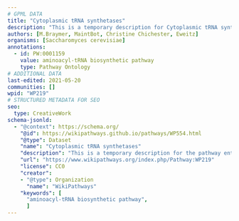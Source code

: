 ```yaml
---
# GPML DATA
title: "Cytoplasmic tRNA synthetases"
description: "This is a temporary description for Cytoplasmic tRNA synthetases"
authors: [M.Braymer, MaintBot, Christine Chichester, Eweitz]
organisms: [Saccharomyces cerevisiae]
annotations:
  - id: PW:0001159
    value: aminoacyl-tRNA biosynthetic pathway
    type: Pathway Ontology
# ADDITIONAL DATA
last-edited: 2021-05-20
communities: []
wpid: "WP219"
# STRUCTURED METADATA FOR SEO
seo:
  type: CreativeWork
schema-jsonld:
  - "@context": https://schema.org/
    "@id": https://wikipathways.github.io/pathways/WP554.html
    "@type": Dataset
    "name": "Cytoplasmic tRNA synthetases"
    "description": "This is a temporary description for the pathway entitled: Cytoplasmic tRNA synthetases"
    "url": "https://www.wikipathways.org/index.php/Pathway:WP219"
    "license": CC0
    "creator":
    - "@type": Organization
      "name": "WikiPathways"
    "keywords": [
      "aminoacyl-tRNA biosynthetic pathway",
      ]
---
```

